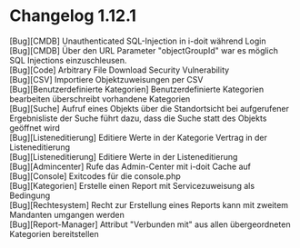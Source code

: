 # Changelog 1.12.1

[Bug][CMDB] Unauthenticated SQL-Injection in i-doit während Login  
[Bug][CMDB] Über den URL Parameter "objectGroupId" war es möglich SQL Injections einzuschleusen.  
[Bug][Code] Arbitrary File Download Security Vulnerability  
[Bug][CSV] Importiere Objektzuweisungen per CSV  
[Bug][Benutzerdefinierte Kategorien] Benutzerdefinierte Kategorien bearbeiten überschreibt vorhandene Kategorien  
[Bug][Suche] Aufruf eines Objekts über die Standortsicht bei aufgerufener Ergebnisliste der Suche führt dazu, dass die Suche statt des Objekts geöffnet wird  
[Bug][Listeneditierung] Editiere Werte in der Kategorie Vertrag in der Listeneditierung  
[Bug][Listeneditierung] Editiere Werte in der Listeneditierung  
[Bug][Admincenter] Rufe das Admin-Center mit i-doit Cache auf  
[Bug][Console] Exitcodes für die console.php  
[Bug][Kategorien] Erstelle einen Report mit Servicezuweisung als Bedingung  
[Bug][Rechtesystem] Recht zur Erstellung eines Reports kann mit zweitem Mandanten umgangen werden  
[Bug][Report-Manager] Attribut "Verbunden mit" aus allen übergeordneten Kategorien bereitstellen  